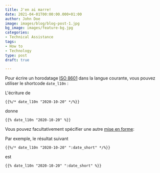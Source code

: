 ```yaml
---
title: J'en ai marre!
date: 2021-04-01T00:00:00.000+01:00
author: John Doe
image: images/blog/blog-post-1.jpg
bg_image: images/feature-bg.jpg
categories:
- Technical Assistance
tags:
- How to
- Technology
type: post
draft: true

---
```

Pour écrire un horodatage [ISO 8601](https://en.wikipedia.org/wiki/ISO_8601) dans la langue courante, vous pouvez utiliser le shortcode `date_l10n` :

L'écriture de

```
{{%/* date_l10n "2020-10-20" */%}}
```

donne

```
{{% date_l10n "2020-10-20" %}}
```

Vous pouvez facultativement spécifier une autre [mise en forme](https://gohugo.io/functions/dateformat/#datetime-formatting-layouts):

Par exemple, le résultat suivant

```
{{%/* date_l10n "2020-10-20" ":date_short" */%}}
```

est

```
{{% date_l10n "2020-10-20" ":date_short" %}}
```